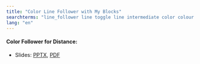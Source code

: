 ```yaml
---
title: "Color Line Follower with My Blocks"
searchterms: "line_follower line toggle line intermediate color colour colour_sensor sensors follower linefollower tracker line_traker my_blocks sensor_block color_line_follower_with_my_blocks"
lang: "en"
---
```

 <h4>Color Follower for Distance:</h4>
 <ul>
 <li class="ng-binding">Slides:
 <a href="translations/en-us/intermediate/ColorFollowerDistance.pptx">PPTX</a>,
 <a href="translations/en-us/intermediate/ColorFollowerDistance.pdf">PDF</a>
 </li>
 </ul>
